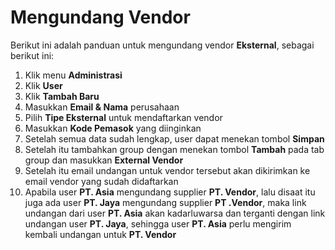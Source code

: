 # Mengundang Vendor
Berikut ini adalah panduan untuk mengundang vendor **Eksternal**, sebagai berikut ini:

1.	Klik menu **Administrasi**
2.	Klik **User**
3.	Klik **Tambah Baru**
4.	Masukkan **Email & Nama** perusahaan
5.	Pilih **Tipe Eksternal** untuk mendaftarkan vendor
6.	Masukkan **Kode Pemasok** yang diinginkan
7.	Setelah semua data sudah lengkap, user dapat menekan tombol **Simpan**
8.	Setelah itu tambahkan group dengan menekan tombol **Tambah** pada tab group dan masukkan **External Vendor**
9.	Setelah itu email undangan untuk vendor tersebut akan dikirimkan ke email vendor yang sudah didaftarkan
10.	Apabila user **PT. Asia** mengundang supplier **PT. Vendor**, lalu disaat itu juga ada user **PT. Jaya** mengundang supplier **PT .Vendor**, maka link undangan dari user **PT. Asia** akan kadarluwarsa dan terganti dengan link undangan user **PT. Jaya**, sehingga user **PT. Asia** perlu mengirim kembali undangan untuk  **PT. Vendor**